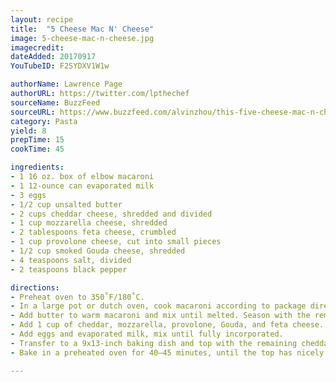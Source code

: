 ```yaml
---
layout: recipe
title:  "5 Cheese Mac N' Cheese"
image: 5-cheese-mac-n-cheese.jpg
imagecredit:
dateAdded: 20170917
YouTubeID: F2SYDXV1W1w

authorName: Lawrence Page
authorURL: https://twitter.com/lpthechef
sourceName: BuzzFeed
sourceURL: https://www.buzzfeed.com/alvinzhou/this-five-cheese-mac-n-cheese-is-literally-everything-youve?utm_term=.swYYL4kzm#.aivXOxAkp
category: Pasta
yield: 8
prepTime: 15
cookTime: 45

ingredients:
- 1 16 oz. box of elbow macaroni
- 1 12-ounce can evaporated milk
- 3 eggs
- 1/2 cup unsalted butter
- 2 cups cheddar cheese, shredded and divided
- 1 cup mozzarella cheese, shredded
- 2 tablespoons feta cheese, crumbled
- 1 cup provolone cheese, cut into small pieces
- 1/2 cup smoked Gouda cheese, shredded
- 4 teaspoons salt, divided
- 2 teaspoons black pepper

directions:
- Preheat oven to 350˚F/180˚C.
- In a large pot or dutch oven, cook macaroni according to package directions, salting the water with 2 teaspoons of salt. Drain and return to the warm pot.
- Add butter to warm macaroni and mix until melted. Season with the remaining salt and pepper.
- Add 1 cup of cheddar, mozzarella, provolone, Gouda, and feta cheese. Mix well.
- Add eggs and evaporated milk, mix until fully incorporated.
- Transfer to a 9x13-inch baking dish and top with the remaining cheddar cheese.
- Bake in a preheated oven for 40–45 minutes, until the top has nicely browned.

---
```

